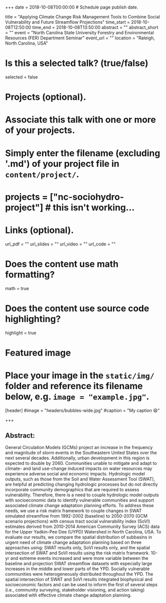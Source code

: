 +++
date = 2018-10-08T00:00:00  # Schedule page publish date.

title = "Applying Climate Change Risk Management Tools to Combine Social Vulnerability and Future Streamflow Projections"
time_start = 2018-10-08T12:50:00
time_end = 2018-10-08T13:50:00
abstract = ""
abstract_short = ""
event = "North Carolina State University Forestry and Environmental Resources (FER) Department Seminar"
event_url = ""
location = "Raleigh, North Carolina, USA"

# Is this a selected talk? (true/false)
selected = false

# Projects (optional).
#   Associate this talk with one or more of your projects.
#   Simply enter the filename (excluding '.md') of your project file in `content/project/`.
# projects = ["nc-sociohydro-project"] # this isn't working...

# Links (optional).
url_pdf = ""
url_slides = ""
url_video = ""
url_code = ""

# Does the content use math formatting?
math = true

# Does the content use source code highlighting?
highlight = true

# Featured image
# Place your image in the `static/img/` folder and reference its filename below, e.g. `image = "example.jpg"`.
[header]
#image = "headers/bubbles-wide.jpg"
#caption = "My caption :smile:"

+++

## Abstract:</br>
General Circulation Models (GCMs) project an increase in the frequency and magnitude of storm events in the Southeastern United States over the next several decades. Additionally, urban development in this region is expected to double by 2060. Communities unable to mitigate and adapt to climate- and land use-change induced impacts on water resources may experience adverse social and economic impacts. Hydrologic model outputs, such as those from the Soil and Water Assessment Tool (SWAT), are helpful at predicting changing hydrologic processes but do not directly incorporate community demographics that are required to assess vulnerability. Therefore, there is a need to couple hydrologic model outputs with socioeconomic data to identify vulnerable communities and support associated climate change adaptation planning efforts. To address these needs, we use a risk matrix framework to couple changes in SWAT simulated streamflow from 1992-2002 (baseline) to 2050-2070 (GCM scenario projections) with census tract social vulnerability index (SoVI) estimates derived from 2010-2014 American Community Survey (ACS) data for the Upper Yadkin-Pee Dee (UYPD) Watershed in North Carolina, USA. To evaluate our results, we compare the spatial distribution of subbasins in urgent need of climate change adaptation planning based on three approaches using: SWAT results only, SoVI results only, and the spatial intersection of SWAT and SoVI results using the risk matrix framework. 10-yr and extreme events increased and were more variable between the baseline and projection SWAT streamflow datasets with especially large increases in the middle and lower parts of the YPD. Socially vulnerable communities were heterogeneously distributed throughout the YPD. The spatial intersection of SWAT and SoVI results integrated biophysical and socioeconomic factors and can be used to inform the first of several steps (i.e., community surveying, stakeholder visioning, and action taking) associated with effective climate change adaptation planning.